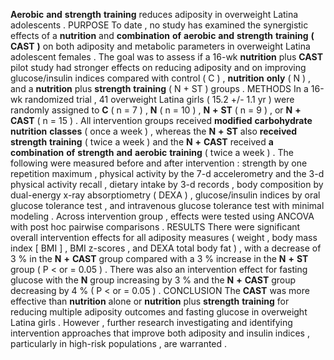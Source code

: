 **Aerobic** **and** **strength** **training** reduces adiposity in overweight Latina adolescents . PURPOSE To date , no study has examined the synergistic effects of a **nutrition** and **combination** **of** **aerobic** **and** **strength** **training** **(** **CAST** **)** on both adiposity and metabolic parameters in overweight Latina adolescent females . The goal was to assess if a 16-wk **nutrition** plus **CAST** pilot study had stronger effects on reducing adiposity and on improving glucose/insulin indices compared with control ( C ) , **nutrition** **only** ( N ) , and a **nutrition** plus **strength** **training** ( N + ST ) groups . METHODS In a 16-wk randomized trial , 41 overweight Latina girls ( 15.2 +/- 1.1 yr ) were randomly assigned to **C** ( n = 7 ) , **N** ( n = 10 ) , **N** **+** **ST** ( n = 9 ) , or **N** **+** **CAST** ( n = 15 ) . All intervention groups received **modified** **carbohydrate** **nutrition** **classes** ( once a week ) , whereas the **N** **+** **ST** also **received** **strength** **training** ( twice a week ) and the **N** **+** **CAST** received **a** **combination** **of** **strength** **and** **aerobic** **training** ( twice a week ) . The following were measured before and after intervention : strength by one repetition maximum , physical activity by the 7-d accelerometry and the 3-d physical activity recall , dietary intake by 3-d records , body composition by dual-energy x-ray absorptiometry ( DEXA ) , glucose/insulin indices by oral glucose tolerance test , and intravenous glucose tolerance test with minimal modeling . Across intervention group , effects were tested using ANCOVA with post hoc pairwise comparisons . RESULTS There were significant overall intervention effects for all adiposity measures ( weight , body mass index [ BMI ] , BMI z-scores , and DEXA total body fat ) , with a decrease of 3 % in the **N** **+** **CAST** group compared with a 3 % increase in the **N** **+** **ST** group ( P < or = 0.05 ) . There was also an intervention effect for fasting glucose with the **N** group increasing by 3 % and the **N** **+** **CAST** group decreasing by 4 % ( P < or = 0.05 ) . CONCLUSION The **CAST** was more effective than **nutrition** alone or **nutrition** plus **strength** **training** for reducing multiple adiposity outcomes and fasting glucose in overweight Latina girls . However , further research investigating and identifying intervention approaches that improve both adiposity and insulin indices , particularly in high-risk populations , are warranted . 